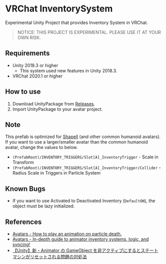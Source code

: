 # VRChat InventorySystem

Experimental Unity Project that provides Inventory System in VRChat.

> NOTICE: THIS PROJECT IS EXPERIMENTAL. PLEASE USE IT AT YOUR OWN RISK.

## Requirements

- Unity 2018.3 or higher
  - This system used new features in Unity 2018.3.
- VRChat 2020.1 or higher

## How to use

1. Download UnityPackage from [Releases](https://github.com/mika-f/VRChat-InventorySystem/releases).
2. Import UnityPackage to your avatar project.

## Note

This prefab is optimized for [Shapell](https://booth.pm/ja/items/1349366) (and other common humanoid avatars).  
If you want to use a larger/smaller avatar than the common humanoid avatar, change the values to below.

- `(PrefabRoot)/INVENTORY_TRIGGERS/Slot[A]_InventoryTrigger` - Scale in Transform
- `(PrefabRoot)/INVENTORY_TRIGGERS/Slot[A]_InventoryTrigger/Collider` - Radius Scale in Triggers in Particle System

## Known Bugs

- If you want to use Activated to Deactivated Inventory (`DefaultON`), the object must be lazy initialized.

## References

- [Avatars - How to play an animation on particle death.](https://vrcat.club/threads/how-to-play-an-animation-on-particle-death.2993/)
- [Avatars - In-depth guide to animator inventory systems, logic, and syncing!](https://vrcat.club/threads/in-depth-guide-to-animator-inventory-systems-logic-and-syncing-w-unitypackage.2858/)
- [【Unity】新・Animator の GameObject を非アクティブにするとステートマシンがリセットされる問題の対処法](http://tsubakit1.hateblo.jp/entry/2018/10/04/233000)
